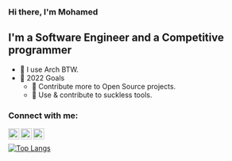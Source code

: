 ### Hi there, I'm Mohamed

## I'm a Software Engineer and a Competitive programmer

- 🔭 I use Arch BTW.
- 🥅 2022 Goals
  - 🌱 Contribute more to Open Source projects.
  - 🌱 Use & contribute to suckless tools.

### Connect with me:

[<img align="left" alt="Gmail" width="22px" src="https://cdn.jsdelivr.net/npm/simple-icons@v3/icons/gmail.svg" />][gmail]
[<img align="left" alt="FaceBook" width="22px" src="https://cdn.jsdelivr.net/npm/simple-icons@v3/icons/facebook.svg" />][facebook]
[<img align="left" alt="LinkedIn" width="22px" src="https://cdn.jsdelivr.net/npm/simple-icons@v3/icons/linkedin.svg" />][linkedin]

<br />

[![Top Langs](https://github-readme-stats.vercel.app/api/top-langs/?username=Mohamed-Fathy-Salah&layout=compact)](https://github.com/anuraghazra/github-readme-stats)

[linkedin]: https://www.linkedin.com/in/mohamed-fathy-b30047202/
[facebook]: https://www.facebook.com/profile.php?id=100036486018392
[gmail]: mohamedfathy29908@gmail.com
